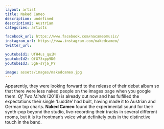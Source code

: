 ```yaml
---
layout: artist
title: Naked Cameo
description: undefined
description2: Austrian
categories: artists

facebook_url: https://www.facebook.com/nacameomusic/
instagram_url: https://www.instagram.com/nakedcameo/
twitter_url:

youtubeId1: UfH4us_quiM
youtubeId2: QfG73xpp9D0
youtubeId3: 5g6-sYj6_PY

image: assets/images/nakedcameo.jpg
---
```


Apparently, they were looking forward to the release of their debut album so that there were less naked people on the images page when you google them. *Of Two Minds* (2018) is already out now and has fulfilled the expectations their single ‘Luddite’ had built, having made it to Austrian and German top charts. **Naked Cameo** found the experimental sound for their synth-pop beyond the studio, live-recording their tracks in several different rooms, but it is its frontman’s voice what definitely puts in the distinctive touch in the band.